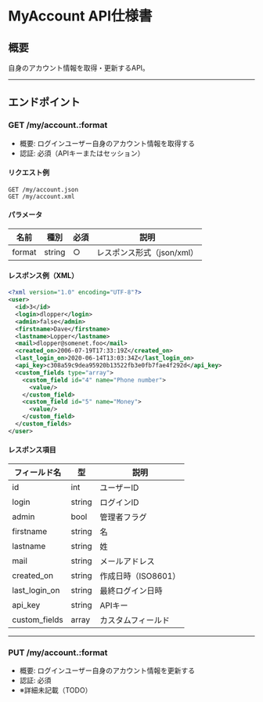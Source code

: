 # MyAccount API仕様書

## 概要
自身のアカウント情報を取得・更新するAPI。

---

## エンドポイント

### GET /my/account.:format

- 概要: ログインユーザー自身のアカウント情報を取得する
- 認証: 必須（APIキーまたはセッション）

#### リクエスト例

```
GET /my/account.json
GET /my/account.xml
```

#### パラメータ

| 名前   | 種別   | 必須 | 説明                       |
| ------ | ------ | ---- | -------------------------- |
| format | string | ○    | レスポンス形式（json/xml） |

#### レスポンス例（XML）

```xml
<?xml version="1.0" encoding="UTF-8"?>
<user>
  <id>3</id>
  <login>dlopper</login>
  <admin>false</admin>
  <firstname>Dave</firstname>
  <lastname>Lopper</lastname>
  <mail>dlopper@somenet.foo</mail>
  <created_on>2006-07-19T17:33:19Z</created_on>
  <last_login_on>2020-06-14T13:03:34Z</last_login_on>
  <api_key>c308a59c9dea95920b13522fb3e0fb7fae4f292d</api_key>
  <custom_fields type="array">
    <custom_field id="4" name="Phone number">
      <value/>
    </custom_field>
    <custom_field id="5" name="Money">
      <value/>
    </custom_field>
  </custom_fields>
</user>
```

#### レスポンス項目

| フィールド名  | 型     | 説明                |
| ------------- | ------ | ------------------- |
| id            | int    | ユーザーID          |
| login         | string | ログインID          |
| admin         | bool   | 管理者フラグ        |
| firstname     | string | 名                  |
| lastname      | string | 姓                  |
| mail          | string | メールアドレス      |
| created_on    | string | 作成日時（ISO8601） |
| last_login_on | string | 最終ログイン日時    |
| api_key       | string | APIキー             |
| custom_fields | array  | カスタムフィールド  |

---

### PUT /my/account.:format

- 概要: ログインユーザー自身のアカウント情報を更新する
- 認証: 必須
- ※詳細未記載（TODO）
